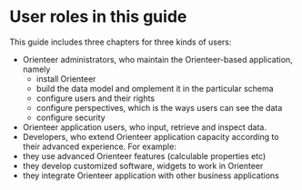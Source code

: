 # User roles in this guide

This guide includes three chapters for three kinds of users:

* Orienteer administrators, who maintain the Orienteer-based application, namely
  *  install Orienteer
  *  build the data model and omplement it in the particular schema
  *  configure users and their rights
  *  configure perspectives, which is the ways users can see the data
  *  configure security
*  Orienteer application users, who  input,  retrieve and inspect data.
*  Developers, who extend Orienteer application capacity according to their advanced experience. For example:
  *  they use advanced Orienteer features (calculable properties etc)
  *  they develop customized software, widgets to work in Orienteer
  *  they integrate Orienteer application with other business applications